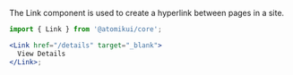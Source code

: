 The Link component is used to create a hyperlink between pages in a site.

```jsx
import { Link } from '@atomikui/core';

<Link href="/details" target="_blank">
  View Details
</Link>;
```
